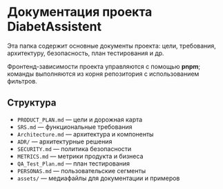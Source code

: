 # Документация проекта DiabetAssistent

Эта папка содержит основные документы проекта: цели, требования, архитектуру, безопасность, план тестирования и др.

Фронтенд-зависимости проекта управляются с помощью **pnpm**; команды выполняются из корня репозитория с использованием фильтров.

## Структура
- `PRODUCT_PLAN.md` — цели и дорожная карта
- `SRS.md` — функциональные требования
- `Architecture.md` — архитектура и компоненты
- `ADR/` — архитектурные решения
- `SECURITY.md` — политика безопасности
- `METRICS.md` — метрики продукта и бизнеса
- `QA_Test_Plan.md` — план тестирования
- `PERSONAS.md` — пользовательские сегменты
- `assets/` — медиафайлы для документации и примеров
